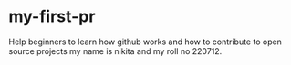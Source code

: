 # my-first-pr
Help beginners to learn how github works and how to contribute to open source projects
my name is nikita and my roll no 220712.